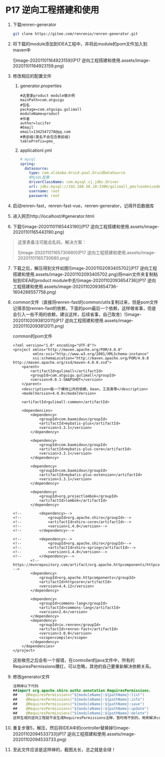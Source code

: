 # P17 逆向工程搭建和使用

1. 下载renren-generator

   ```bash
   git clone https://gitee.com/renrenio/renren-generator.git
   ```

2. 将下载的module添加到IDEA工程中，并将此module的pom文件加入到maven中

   ![image-20201101164923159](P17 逆向工程搭建和使用.assets/image-20201101164923159.png)

3. 修改相应的配置文件

   1. generator.properties

      ```properties
      #这里拿product module做示例
      mainPath=com.atguigu
      #包名
      package=com.atguigu.gulimall
      moduleName=product
      #作者
      author=lucifer
      #Email
      email=1342547278@qq.com
      #表前缀(类名不会包含表前缀)
      tablePrefix=pms_
      ```

   2. applicationl.yml

      ```yaml
      # mysql
      spring:
        datasource:
          type: com.alibaba.druid.pool.DruidDataSource
          #MySQL配置
          driverClassName: com.mysql.cj.jdbc.Driver
          url: jdbc:mysql://192.168.56.10:3306/gulimall_pms?useUnicode=true&characterEncoding=UTF-8&useSSL=false&serverTimezone=Asia/Shanghai
          username: root
          password: root
      ```

4. 启动renren-fast，renren-fast-vue，renren-generator，记得开启数据库

5. 进入网页http://localhost/#generator.html

6. 下载![image-20201101165443190](P17 逆向工程搭建和使用.assets/image-20201101165443190.png)

> 这里表备注可能会乱码，解决方案：
>
> ![image-20201101165730680](P17 逆向工程搭建和使用.assets/image-20201101165730680.png)

7. 下载之后，解压得到文件如图![image-20201102093405702](P17 逆向工程搭建和使用.assets/image-20201102093405702.png)将main文件夹复制粘贴到IDEA的product module中去![image-20201102093654736](P17 逆向工程搭建和使用.assets/image-20201102093654736-1604288557758.png)

8. common文件（直接将renren-fast的common/utils复制过来，但是pom文件记得添加renren-fast的依赖，下面的pom最后一个依赖，这样做省事，但是会引入一些不用的依赖，建议这样，后续省事，自己取舍）![image-20201102093812011](P17 逆向工程搭建和使用.assets/image-20201102093812011.png)

   common的pom文件

   ```pom
   <?xml version="1.0" encoding="UTF-8"?>
   <project xmlns="http://maven.apache.org/POM/4.0.0"
            xmlns:xsi="http://www.w3.org/2001/XMLSchema-instance"
            xsi:schemaLocation="http://maven.apache.org/POM/4.0.0 http://maven.apache.org/xsd/maven-4.0.0.xsd">
       <parent>
           <artifactId>gulimall</artifactId>
           <groupId>com.atguigu.gulimall</groupId>
           <version>0.0.1-SNAPSHOT</version>
       </parent>
       <description>每一个模块公共的依赖，bean，工具类等</description>
       <modelVersion>4.0.0</modelVersion>
   
       <artifactId>gulimall-common</artifactId>
   
       <dependencies>
           <dependency>
               <groupId>com.baomidou</groupId>
               <artifactId>mybatis-plus</artifactId>
               <version>3.3.1</version>
           </dependency>
   
           <dependency>
               <groupId>com.baomidou</groupId>
               <artifactId>mybatis-plus-core</artifactId>
               <version>3.3.1</version>
           </dependency>
   
           <dependency>
               <groupId>com.baomidou</groupId>
               <artifactId>mybatis-plus-extension</artifactId>
               <version>3.3.1</version>
           </dependency>
   
           <dependency>
               <groupId>org.projectlombok</groupId>
               <artifactId>lombok</artifactId>
           </dependency>
   
   <!--        <dependency>-->
   <!--            <groupId>org.apache.shiro</groupId>-->
   <!--            <artifactId>shiro-core</artifactId>-->
   <!--            <version>1.4.0</version>-->
   <!--        </dependency>-->
   
   <!--        <dependency>-->
   <!--            <groupId>org.apache.shiro</groupId>-->
   <!--            <artifactId>shiro-spring</artifactId>-->
   <!--            <version>1.4.0</version>-->
   <!--        </dependency>-->
           <!-- https://mvnrepository.com/artifact/org.apache.httpcomponents/httpcore -->
           <dependency>
               <groupId>org.apache.httpcomponents</groupId>
               <artifactId>httpcore</artifactId>
               <version>4.4.12</version>
           </dependency>
   
           <dependency>
               <groupId>commons-lang</groupId>
               <artifactId>commons-lang</artifactId>
               <version>2.6</version>
           </dependency>
           <dependency>
               <groupId>io.renren</groupId>
               <artifactId>renren-fast</artifactId>
               <version>3.0.0</version>
               <scope>compile</scope>
           </dependency>
       </dependencies>
   </project>
   ```

   这些做完之后会有一个报错，在controller的java文件中，所有的RequiresPermissions爆红，可以忽略，其他的自己要重新解决依赖关系。

9. 修改generator文件

   ```java
   注释掉以下代码
   ##import org.apache.shiro.authz.annotation.RequiresPermissions;
   ##    @RequiresPermissions("${moduleName}:${pathName}:list")
   ##    @RequiresPermissions("${moduleName}:${pathName}:info")
   ##    @RequiresPermissions("${moduleName}:${pathName}:save")
   ##    @RequiresPermissions("${moduleName}:${pathName}:update")
   ##    @RequiresPermissions("${moduleName}:${pathName}:delete")
   这样生成的逆向工程就不会生成RequiresPermissions注释，暂时用不到的。用来解决controller的RequiresPermissions爆红问题。
   ```

10. 重复步骤5，解压，然后将IDEA中的controller替换掉![image-20201102094533733](P17 逆向工程搭建和使用.assets/image-20201102094533733.png)

11. 至此文件应该是这样婶的，截图太长，总之就是全绿！